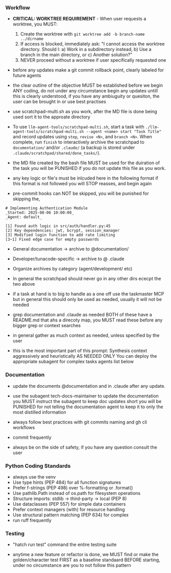 ### Workflow

- **CRITICAL: WORKTREE REQUIREMENT** - When user requests a worktree, you MUST:
  1. Create the worktree with `git worktree add -b branch-name ../dirname`
  2. If access is blocked, immediately ask: "I cannot access the worktree directory. Should I: a) Work in a subdirectory instead, b) Use a branch in the main directory, or c) Another solution?"
  3. NEVER proceed without a worktree if user specifically requested one

- before any updates make a git commit rollback point, clearly labeled for future agents

- the clear outline of the objective MUST be established before we begin ANY coding, do not under any circumstance begin any updates untill this is clearly understood, if you have any ambiuguity or quesiton, the user can be brought in or use best practises

- use scratchpad-multi.sh as you work, after the MD file is done being used sort it to the approate directory
- To use `llm-agent-tools/scratchpad-multi.sh`, start a task with `./llm-agent-tools/scratchpad-multi.sh --agent <name> start "Task Title"` and record updates using `step`, `revise <N>`, and `branch <N>`. When complete, run `finish` to interactively archive the scratchpad to `documentation/` and/or `.claude/` (a backup is stored under `.claude/scratchpad/shared/done_tasks/`).

- the MD file created by the bash file MUST be used for the duiration of the task you will be PUNISHED if you do not update this file as you work.

- any key logic or file's must be inlcuded here in the following format if this format is not followed you will STOP reasses, and begin again

- pre-commit hooks can NOT be skipped, you will be punished for skipping the,

```
# Implementing Authentication Module
_Started: 2025-08-06 10:00:00_
_Agent: default_

[1] Found auth logic in src/auth/handler.py:45
[2] Key dependencies: jwt, bcrypt, session_manager
[3] Modified login function to add rate limiting
[3~1] Fixed edge case for empty passwords
```

- General documentation → archive to @documentation/
- Developer/tunacode-specific → archive to @ .claude
- Organize archives by category (agent/development/ etc)
- In general the scratchpad should never go in any other dirs ececpt the two above

- if a task at hand is to big to handle as a one off use the taskmaster MCP but in general this should only be used as needed, usually it will not be needed

- grep documentation and .claude as needed BOTH of these have a README.md that ahs a direcoty map, you MUST read these before any bigger grep or context searches

- in general gather as much context as needed, unless specified by the user

- this is the most important part of this prompt: Synthesis context aggressively and heuristically AS NEEDED ONLY You can deploy the appropriate subagent for complex tasks agents list below

### Documentation

- update the documents @documentation and in .claude after any update.

- use the subagent tech-docs-maintainer to update the documentation you MUST instruct the subagent to keep doc updates short you will be PUNISHED for not telling the documentation agent to keep it to only the most distilled information

- always follow best practices with git commits naming and gh cli workflows

- commit frequently

- always be on the side of safety, if you have any question consult the user

### Python Coding Standards

- always use the venv
- Use type hints (PEP 484) for all function signatures
- Prefer f-strings (PEP 498) over %-formatting or .format()
- Use pathlib.Path instead of os.path for filesystem operations
- Structure imports: stdlib → third-party → local (PEP 8)
- Use dataclasses (PEP 557) for simple data containers
- Prefer context managers (with) for resource handling
- Use structural pattern matching (PEP 634) for complex
- run ruff frequently

### Testing

- "hatch run test" command the entire testing suite

- anytime a new feature or refactor is done, we MUST find or make the golden/character test FIRST as a baseline standaard BEFORE starting, under no circumstance are you to not follow this pattern
